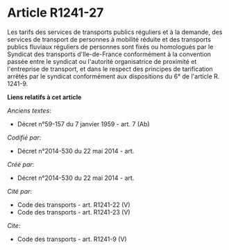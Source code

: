 # Article R1241-27

Les tarifs des services de transports publics réguliers et à la demande, des services de transport de personnes à mobilité
réduite et des transports publics fluviaux réguliers de personnes sont fixés ou homologués par le Syndicat des transports
d'Ile-de-France conformément à la convention passée entre le syndicat ou l'autorité organisatrice de proximité et
l'entreprise de transport, et dans le respect des principes de tarification arrêtés par le syndicat conformément aux
dispositions du 6° de l'article R. 1241-9.

**Liens relatifs à cet article**

_Anciens textes_:

  - Décret n°59-157 du 7 janvier 1959 - art. 7 (Ab)

_Codifié par_:

  - Décret n°2014-530 du 22 mai 2014 - art.

_Créé par_:

  - Décret n°2014-530 du 22 mai 2014 - art.

_Cité par_:

  - Code des transports - art. R1241-22 (V)
  - Code des transports - art. R1241-23 (V)

_Cite_:

  - Code des transports - art. R1241-9 (V)
